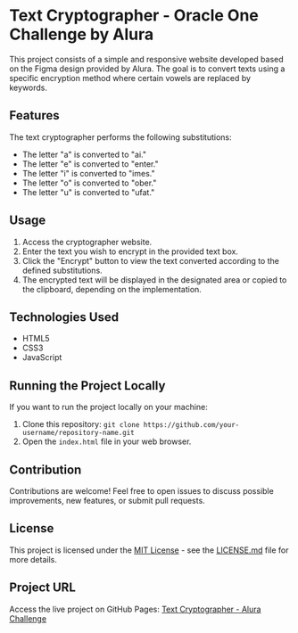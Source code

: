 # Text Cryptographer - Oracle One Challenge by Alura

This project consists of a simple and responsive website developed based on the Figma design provided by Alura. The goal is to convert texts using a specific encryption method where certain vowels are replaced by keywords.

## Features

The text cryptographer performs the following substitutions:

- The letter "a" is converted to "ai."
- The letter "e" is converted to "enter."
- The letter "i" is converted to "imes."
- The letter "o" is converted to "ober."
- The letter "u" is converted to "ufat."

## Usage

1. Access the cryptographer website.
2. Enter the text you wish to encrypt in the provided text box.
3. Click the "Encrypt" button to view the text converted according to the defined substitutions.
4. The encrypted text will be displayed in the designated area or copied to the clipboard, depending on the implementation.

## Technologies Used

- HTML5
- CSS3
- JavaScript

## Running the Project Locally

If you want to run the project locally on your machine:

1. Clone this repository: `git clone https://github.com/your-username/repository-name.git`
2. Open the `index.html` file in your web browser.

## Contribution

Contributions are welcome! Feel free to open issues to discuss possible improvements, new features, or submit pull requests.

## License

This project is licensed under the [MIT License](https://opensource.org/licenses/MIT) - see the [LICENSE.md](LICENSE.md) file for more details.

## Project URL

Access the live project on GitHub Pages: [Text Cryptographer - Alura Challenge](https://viniciusbastos-dev.github.io/Challenge-Oracle-ONE-Criptografador/)
